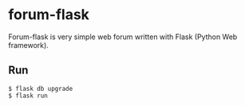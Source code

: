 # forum-flask
Forum-flask is very simple web forum written with Flask (Python Web framework). 
## Run
```
$ flask db upgrade
$ flask run
```
